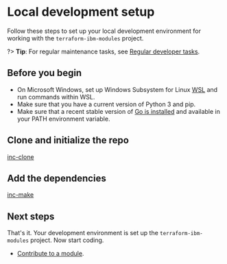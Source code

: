 # Local development setup

Follow these steps to set up your local development environment for working with the `terraform-ibm-modules` project.

?> **Tip**: For regular maintenance tasks, see [Regular developer tasks](dev-maintenance.md).

## Before you begin

- On Microsoft Windows, set up Windows Subsystem for Linux [WSL](https://ubuntu.com/wsl) and run commands within WSL.
- Make sure that you have a current version of Python 3 and pip.
- Make sure that a recent stable version of [Go is installed](https://go.dev/doc/install) and available in your PATH environment variable.

## Clone and initialize the repo

[inc-clone](inc-clone.md ':include')

## Add the dependencies

[inc-make](inc-make.md ':include')

## Next steps

That's it. Your development environment is set up the `terraform-ibm-modules` project. Now start coding.

- [Contribute to a module](contribute-module.md).
